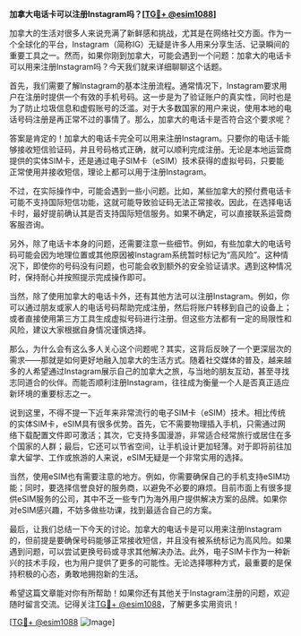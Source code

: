 **加拿大电话卡可以注册Instagram吗？[[TG💪+ @esim1088](https://t.me/s/esim1088)]**

加拿大的生活对很多人来说充满了新鲜感和挑战，尤其是在网络社交方面。作为一个全球化的平台，Instagram（简称IG）无疑是许多人用来分享生活、记录瞬间的重要工具之一。然而，如果你刚到加拿大，可能会遇到一个问题：加拿大的电话卡可以用来注册Instagram吗？今天我们就来详细聊聊这个话题。

首先，我们需要了解Instagram的基本注册流程。通常情况下，Instagram要求用户在注册时提供一个有效的手机号码。这一步是为了验证账户的真实性，同时也是为了防止垃圾信息和虚假账号的泛滥。对于大多数国家的用户来说，使用本地的电话号码注册是再正常不过的事情了。那么，加拿大的电话卡是否符合这个要求呢？

答案是肯定的！加拿大的电话卡完全可以用来注册Instagram。只要你的电话卡能够接收短信验证码，并且号码格式正确，就可以顺利完成注册。无论是本地运营商提供的实体SIM卡，还是通过电子SIM卡（eSIM）技术获得的虚拟号码，只要能正常使用并接收短信，理论上都可以用于注册Instagram。

不过，在实际操作中，可能会遇到一些小问题。比如，某些加拿大的预付费电话卡可能不支持国际短信功能，这就可能导致验证码无法正常接收。因此，在选择电话卡时，最好提前确认其是否支持国际短信服务。如果不确定，可以直接联系运营商客服咨询。

另外，除了电话卡本身的问题，还需要注意一些细节。例如，有些加拿大的电话号码可能会因为地理位置或其他原因被Instagram系统暂时标记为“高风险”。这种情况下，即使你的号码没有问题，也可能会收到额外的安全验证请求。遇到这种情况时，保持耐心并按照提示完成操作即可。

当然，除了使用加拿大的电话卡外，还有其他方法可以注册Instagram。例如，你可以通过朋友或家人的电话号码帮助完成注册，然后将账户转移到自己的设备上；或者直接使用第三方工具生成虚拟号码进行注册。但这些方法都有一定的局限性和风险，建议大家根据自身情况谨慎选择。

那么，为什么会有这么多人关心这个问题呢？其实，这背后反映了一个更深层次的需求——那就是如何更好地融入加拿大的生活方式。随着社交媒体的普及，越来越多的人希望通过Instagram展示自己的加拿大之旅，与当地的朋友互动，甚至寻找志同道合的伙伴。而能否顺利注册Instagram，往往成为衡量一个人是否真正适应新环境的重要标志之一。

说到这里，不得不提一下近年来非常流行的电子SIM卡（eSIM）技术。相比传统的实体SIM卡，eSIM具有很多优势。首先，它不需要物理插入手机，只需通过网络下载配置文件即可激活；其次，它支持多国漫游，非常适合经常旅行或居住在多个国家的人群；最后，它还可以节省空间，让手机设计更加轻薄。对于即将前往加拿大留学、工作或旅游的人来说，eSIM无疑是一个非常实用的选择。

当然，使用eSIM也有需要注意的地方。例如，你需要确保自己的手机支持eSIM功能；同时，要选择信誉良好的服务商，以避免不必要的麻烦。目前市面上有很多提供eSIM服务的公司，其中不乏一些专门为海外用户提供解决方案的品牌。如果你对eSIM感兴趣，不妨多做些功课，找到最适合自己的方案。

最后，让我们总结一下今天的讨论。加拿大的电话卡是可以用来注册Instagram的，但前提是要确保号码能够正常接收短信，并且没有被系统标记为高风险。如果遇到问题，可以尝试更换号码或寻求其他解决办法。此外，电子SIM卡作为一种新兴的技术手段，也为用户提供了更多的可能性。无论选择哪种方式，最重要的是保持积极的心态，勇敢地拥抱新的生活。

希望这篇文章能对你有所帮助！如果你还有其他关于Instagram注册的问题，欢迎随时留言交流。记得关注[TG💪+ @esim1088](https://t.me/s/esim1088)，了解更多实用资讯！

[[TG💪+ @esim1088](https://t.me/s/esim1088) ![Image](https://i.postimg.cc/4NQfJmqS/Snipaste-2025-05-13-00-14-12.png)]